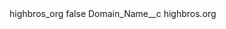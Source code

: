 <?xml version="1.0" encoding="UTF-8"?>
<CustomMetadata xmlns="http://soap.sforce.com/2006/04/metadata" xmlns:xsi="http://www.w3.org/2001/XMLSchema-instance" xmlns:xsd="http://www.w3.org/2001/XMLSchema">
    <label>highbros_org</label>
    <protected>false</protected>
    <values>
        <field>Domain_Name__c</field>
        <value xsi:type="xsd:string">highbros.org</value>
    </values>
</CustomMetadata>
